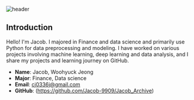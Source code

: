 
![header](https://capsule-render.vercel.app/api?type=transparent&color=auto&height=300&section=header&text=Welcome&desc=Jacob`s%20Github%20Profile&fontSize=90&descSize=20&descAlign=80&descAlignY=30)

## Introduction

Hello! I'm Jacob. I majored in Finance and data science and primarily use Python for data preprocessing and modeling. I have worked on various projects involving machine learning, deep learning and data analysis, and I share my projects and learning journey on GitHub.

- **Name**: Jacob, Woohyuck Jeong
- **Major**: Finance, Data science
- **Email**: cj0336j@gmail.com
- **GitHub**: (https://github.com/Jacob-9909/Jacob_Archive)


